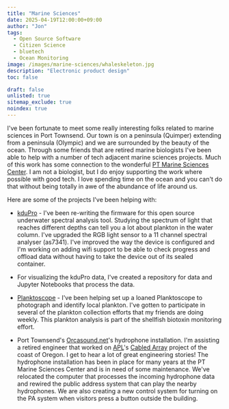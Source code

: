 ```yaml
---
title: "Marine Sciences"
date: 2025-04-19T12:00:00+09:00
author: "Jon"
tags:
  - Open Source Software
  - Citizen Science
  - bluetech
  - Ocean Monitoring
image: /images/marine-sciences/whaleskeleton.jpg
description: "Electronic product design"
toc: false

draft: false
unlisted: true
sitemap_exclude: true
noindex: true
---
```


I've been fortunate to meet some really interesting folks related to marine sciences in Port Townsend. Our town is on a peninsula (Quimper) extending from a peninsula (Olympic) and we are surrounded by the beauty of the ocean. Through some friends that are retired marine biologists I've been able to help with a number of tech adjacent marine sciences projects. Much of this work has some connection to the wonderful [PT Marine Sciences Center](https://ptmsc.org/). I am not a biologist, but I do enjoy supporting the work where possible with good tech. I love spending time on the ocean and you can't do that without being totally in awe of the abundance of life around us. 

Here are some of the projects I've been helping with:

* [kduPro](https://github.com/jongarrison/kdupro) - I've been re-writing the firmware for this open source underwater spectral analysis tool. Studying the spectrum of light that reaches different depths can tell you a lot about plankton in the water column. I've upgraded the RGB light sensor to a 11 channel spectral analyser (as7341). I've improved the way the device is configured and I'm working on adding wifi support to be able to check progress and offload data without having to take the device out of its sealed container.


* For visualizing the kduPro data, I've created a repository for data and Jupyter Notebooks that process the data.

* [Planktoscope](https://www.planktoscope.org/) - I've been helping set up a loaned Planktoscope to photograph and identify local plankton. I've gotten to participate in several of the plankton collection efforts that my friends are doing weekly. This plankton analysis is part of the shellfish biotoxin monitoring effort.

* Port Townsend's [Orcasound.net](https://www.orcasound.net/)'s hydrophone installation. I'm assisting a retired engineer that worked on [APL](apl.uw.edu)'s [Cabled Array](https://apl.uw.edu/project/project.php?id=cabled_array) project of the coast of Oregon. I get to hear a lot of great engineering stories! The hydrophone installation has been in place for many years at the PT Marine Sciences Center and is in need of some maintenance. We've relocated the computer that processes the incoming hydrophone data and rewired the public address system that can play the nearby hydrophones. We are also creating a new control system for turning on the PA system when visitors press a button outside the building.
